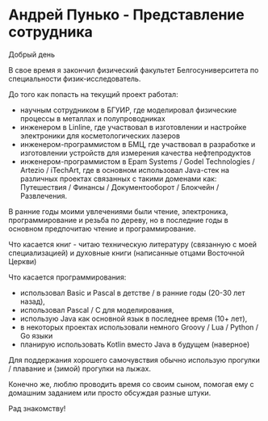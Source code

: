 
# Андрей Пунько - Представление сотрудника

Добрый день

В свое время я закончил физический факультет Белгосуниверситета по специальности физик-исследователь.

До того как попасть на текущий проект работал:
- научным сотрудником в БГУИР, где моделировал физические процессы в металлах и полупроводниках
- инженером в Linline, где участвовал в изготовлении и настройке электроники для косметологических лазеров
- инженером-программистом в БМЦ, где участвовал в разработке и изготовлении устройств для измерения качества нефтепродуктов
- инженером-программистом в Epam Systems / Godel Technologies / Artezio / iTechArt, где в основном использовал Java-стек
на различных проектах связанных с такими доменами как: Путешествия / Финансы / Документооборот / Блокчейн / Развлечения. 

В ранние годы моими увлечениями были чтение, электроника, программирование и резьба по дереву,
но в последние годы в основном предпочитаю чтение и программирование.

Что касается книг - читаю техническую литературу (связанную с моей специализацией) 
и духовные книги (написанные отцами Восточной Церкви)

Что касается программирования:
- использовал Basic и Pascal в детстве / в ранние годы (20-30 лет назад),
- использовал Pascal / C для моделирования,
- использую Java как основной язык в последнее время (10+ лет),
- в некоторых проектах использовали немного Groovy / Lua / Python / Go языки
- планирую использовать Kotlin вместо Java в будущем (наверное)

Для поддержания хорошего самочувствия обычно использую прогулки / плавание и (зимой) прогулки на лыжах.

Конечно же, люблю проводить время со своим сыном, помогая ему с домашним заданием или просто обсуждая разные штуки.

Рад знакомству!
